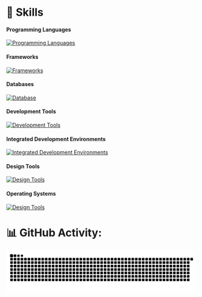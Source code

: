 
# 🚀 Skills 
#### Programming Languages
[![Programming Languages](https://skillicons.dev/icons?i=java,c,cpp,javascript,typescript,cs)](https://skillicons.dev)

#### Frameworks
[![Frameworks](https://skillicons.dev/icons?i=angular,spring,nodejs)](https://skillicons.dev)

#### Databases
[![Database](https://skillicons.dev/icons?i=mysql,sqlite,mongodb)](https://skillicons.dev)

#### Development Tools
[![Development Tools](https://skillicons.dev/icons?i=git,github,gradle,npm,postman)](https://skillicons.dev)

#### Integrated Development Environments
[![Integrated Development Environments](https://skillicons.dev/icons?i=androidstudio,idea,vscode,webstorm,rider)](https://skillicons.dev)

#### Design Tools
[![Design Tools](https://skillicons.dev/icons?i=figma)](https://skillicons.dev)

#### Operating Systems
[![Design Tools](https://skillicons.dev/icons?i=linux,windows)](https://skillicons.dev)

# 📊 GitHub Activity:
<picture>
  <source media="(prefers-color-scheme: dark)" srcset="assets/github-snake-dark.svg" />
  <source media="(prefers-color-scheme: light)" srcset="assets/github-snake-light.svg" />
  <img alt="github-snake" src="assets/github-snake-dark.svg" />
</picture>



